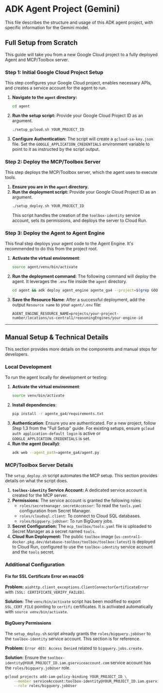# ADK Agent Project (Gemini)

This file describes the structure and usage of this ADK agent project, with specific information for the Gemini model.

## Full Setup from Scratch

This guide will take you from a new Google Cloud project to a fully deployed Agent and MCP/Toolbox server.

### Step 1: Initial Google Cloud Project Setup

This step configures your Google Cloud project, enables necessary APIs, and creates a service account for the agent to run.

1.  **Navigate to the `agent` directory:**
    ```bash
    cd agent
    ```
2.  **Run the setup script:**
    Provide your Google Cloud Project ID as an argument.
    ```bash
    ./setup_gcloud.sh YOUR_PROJECT_ID
    ```
3.  **Configure Authentication:**
    The script will create a `gcloud-sa-key.json` file. Set the `GOOGLE_APPLICATION_CREDENTIALS` environment variable to point to it as instructed by the script output.

### Step 2: Deploy the MCP/Toolbox Server

This step deploys the MCP/Toolbox server, which the agent uses to execute tools.

1.  **Ensure you are in the `agent` directory.**
2.  **Run the deployment script:**
    Provide your Google Cloud Project ID as an argument.
    ```bash
    ./setup_deploy.sh YOUR_PROJECT_ID
    ```
    This script handles the creation of the `toolbox-identity` service account, sets its permissions, and deploys the server to Cloud Run.

### Step 3: Deploy the Agent to Agent Engine

This final step deploys your agent code to the Agent Engine. It's recommended to do this from the project root.

1.  **Activate the virtual environment**:
    ```bash
    source agent/venv/bin/activate
    ```

2.  **Run the deployment command**:
    The following command will deploy the agent. It leverages the `.env` file inside the `agent` directory.
    ```bash
    cd agent && adk deploy agent_engine agente_ga4 --project=$(grep GOOGLE_CLOUD_PROJECT .env | cut -d '=' -f2) --region=$(grep GOOGLE_CLOUD_LOCATION .env | cut -d '=' -f2) --staging_bucket=gs://$(grep GOOGLE_CLOUD_PROJECT .env | cut -d '=' -f2)-agent-engine-bucket --display_name=$(grep AGENT_DISPLAY_NAME .env | cut -d '=' -f2)
    ```

3.  **Save the Resource Name**:
    After a successful deployment, add the output `Resource name` to your `agent/.env` file:
    ```
    AGENT_ENGINE_RESOURCE_NAME=projects/your-project-number/locations/us-central1/reasoningEngines/your-engine-id
    ```

---

## Manual Setup & Technical Details

This section provides more details on the components and manual steps for developers.

### Local Development

To run the agent locally for development or testing:

1.  **Activate the virtual environment**:
    ```bash
    source venv/bin/activate
    ```
2.  **Install dependencies**:
    ```bash
    pip install -r agente_ga4/requirements.txt
    ```
3.  **Authentication**:
    Ensure you are authenticated. For a new project, follow Step 1.3 from the "Full Setup" guide. For existing setups, ensure `gcloud auth application-default login` is active or `GOOGLE_APPLICATION_CREDENTIALS` is set.
4.  **Run the agent (locally)**:
    ```bash
    adk web --agent_path=agente_ga4/agent.py
    ```

### MCP/Toolbox Server Details

The `setup_deploy.sh` script automates the MCP setup. This section provides details on what the script does.

1.  **`toolbox-identity` Service Account:** A dedicated service account is created for the MCP server.
2.  **Permissions:** The service account is granted the following roles:
    *   `roles/secretmanager.secretAccessor`: To read the `tools.yaml` configuration from Secret Manager.
    *   `roles/cloudsql.client`: To connect to Cloud SQL databases.
    *   `roles/bigquery.jobUser`: To run BigQuery jobs.
3.  **Secret Configuration:** The `mcp_toolbox/tools.yaml` file is uploaded to Secret Manager as a secret named `tools`.
4.  **Cloud Run Deployment:** The public `toolbox` image (`us-central1-docker.pkg.dev/database-toolbox/toolbox/toolbox:latest`) is deployed to Cloud Run, configured to use the `toolbox-identity` service account and the `tools` secret.

### Additional Configuration

#### Fix for SSL Certificate Error on macOS

**Problem:** `aiohttp.client_exceptions.ClientConnectorCertificateError` with `[SSL: CERTIFICATE_VERIFY_FAILED]`.

**Solution:** The `venv/bin/activate` script has been modified to export `SSL_CERT_FILE` pointing to `certifi` certificates. It is activated automatically with `source venv/bin/activate`.

#### BigQuery Permissions

The `setup_deploy.sh` script already grants the `roles/bigquery.jobUser` to the `toolbox-identity` service account. This section is for reference.

**Problem:** `Error 403: Access Denied` related to `bigquery.jobs.create`.

**Solution:** Ensure the `toolbox-identity@YOUR_PROJECT_ID.iam.gserviceaccount.com` service account has the `roles/bigquery.jobUser` role.
```bash
gcloud projects add-iam-policy-binding YOUR_PROJECT_ID \
    --member serviceAccount:toolbox-identity@YOUR_PROJECT_ID.iam.gserviceaccount.com \
    --role roles/bigquery.jobUser
```